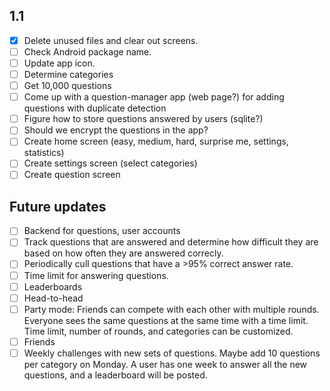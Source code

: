## 1.1
- [x] Delete unused files and clear out screens.
- [ ] Check Android package name.
- [ ] Update app icon.
- [ ] Determine categories
- [ ] Get 10,000 questions
- [ ] Come up with a question-manager app (web page?) for adding questions with duplicate detection
- [ ] Figure how to store questions answered by users (sqlite?)
- [ ] Should we encrypt the questions in the app?
- [ ] Create home screen (easy, medium, hard, surprise me, settings, statistics)
- [ ] Create settings screen (select categories)
- [ ] Create question screen

## Future updates
  - [ ] Backend for questions, user accounts
  - [ ] Track questions that are answered and determine how difficult they are based on how often they are answered correcly.
  - [ ] Periodically cull questions that have a >95% correct answer rate.
  - [ ] Time limit for answering questions.
  - [ ] Leaderboards
  - [ ] Head-to-head
  - [ ] Party mode: Friends can compete with each other with multiple rounds. Everyone sees the same questions at the same time with a time limit. Time limit, number of rounds, and categories can be customized.
  - [ ] Friends
  - [ ] Weekly challenges with new sets of questions. Maybe add 10 questions per category on Monday. A user has one week to answer all the new questions, and a leaderboard will be posted.
